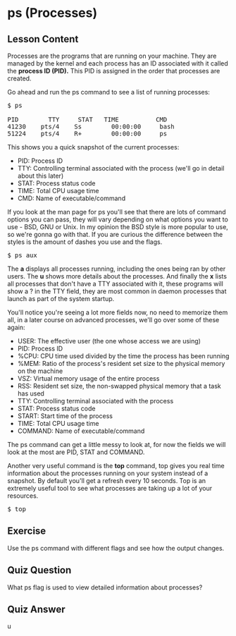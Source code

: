# ps (Processes)

## Lesson Content

Processes are the programs that are running on your machine. They are managed by the kernel and each process has an ID associated with it called the <b>process ID (PID).</b> This PID is assigned in the order that processes are created.

Go ahead and run the ps command to see a list of running processes:

<pre>$ ps

PID        TTY     STAT   TIME          CMD
41230    pts/4    Ss        00:00:00     bash
51224    pts/4    R+        00:00:00     ps
</pre>

This shows you a quick snapshot of the current processes:

<ul>
<li>PID: Process ID</li>
<li>TTY: Controlling terminal associated with the process (we'll go in detail about this later)</li>
<li>STAT: Process status code</li>
<li>TIME: Total CPU usage time</li>
<li>CMD: Name of executable/command</li>
</ul>

If you look at the man page for ps you'll see that there are lots of command options you can pass, they will vary depending on what options you want to use - BSD, GNU or Unix. In my opinion the BSD style is more popular to use, so we're gonna go with that. If you are curious the difference between the styles is the amount of dashes you use and the flags.

<pre>$ ps aux</pre>

The <b>a</b> displays all processes running, including the ones being ran by other users. The <b>u</b> shows more details about the processes. And finally the <b>x</b> lists all processes that don't have a TTY associated with it, these programs will show a ? in the TTY field, they are most common in daemon processes that launch as part of the system startup.

You'll notice you're seeing a lot more fields now, no need to memorize them all, in a later course on advanced processes, we'll go over some of these again:

<ul>
<li>USER: The effective user (the one whose access we are using)</li>
<li>PID: Process ID</li>
<li>%CPU: CPU time used divided by the time the process has been running</li>
<li>%MEM: Ratio of the process's resident set size to the physical memory on the machine</li>
<li>VSZ: Virtual memory usage of the entire process</li>
<li>RSS: Resident set size, the non-swapped physical memory that a task has used</li>
<li>TTY: Controlling terminal associated with the process</li>
<li>STAT: Process status code</li>
<li>START: Start time of the process</li>
<li>TIME: Total CPU usage time</li>
<li>COMMAND: Name of executable/command</li>
</ul>

The ps command can get a little messy to look at, for now the fields we will look at the most are PID, STAT and COMMAND.

Another very useful command is the <b>top</b> command, top gives you real time information about the processes running on your system instead of a snapshot. By default you'll get a refresh every 10 seconds. Top is an extremely useful tool to see what processes are taking up a lot of your resources.

<pre>$ top</pre>

## Exercise

Use the ps command with different flags and see how the output changes.

## Quiz Question

What ps flag is used to view detailed information about processes?

## Quiz Answer

u
